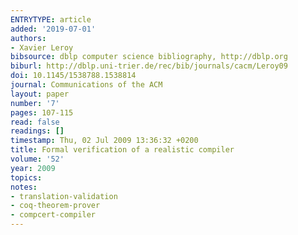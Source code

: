 ```yaml
---
ENTRYTYPE: article
added: '2019-07-01'
authors:
- Xavier Leroy
bibsource: dblp computer science bibliography, http://dblp.org
biburl: http://dblp.uni-trier.de/rec/bib/journals/cacm/Leroy09
doi: 10.1145/1538788.1538814
journal: Communications of the ACM
layout: paper
number: '7'
pages: 107-115
read: false
readings: []
timestamp: Thu, 02 Jul 2009 13:36:32 +0200
title: Formal verification of a realistic compiler
volume: '52'
year: 2009
topics:
notes:
- translation-validation
- coq-theorem-prover
- compcert-compiler
---
```

